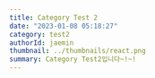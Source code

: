 ```yaml
---
title: Category Test 2
date: "2023-01-08 05:18:27"
category: test2
authorId: jaemin
thumbnail: ../thumbnails/react.png
summary: Category Test2입니다~!~!
---
```



